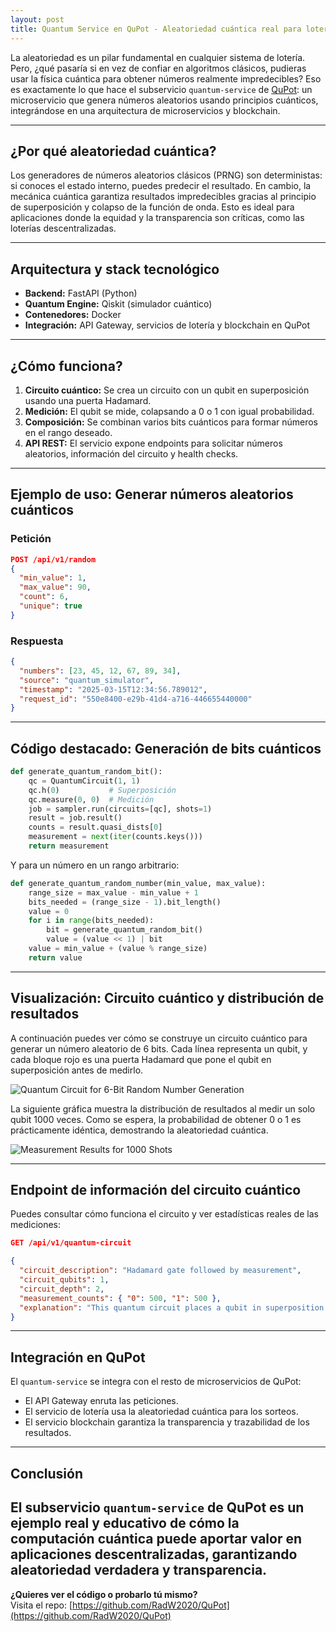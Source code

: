 ```yaml
---
layout: post
title: Quantum Service en QuPot - Aleatoriedad cuántica real para loterías blockchain
---
```


La aleatoriedad es un pilar fundamental en cualquier sistema de lotería. Pero, ¿qué pasaría si en vez de confiar en algoritmos clásicos, pudieras usar la física cuántica para obtener números realmente impredecibles? Eso es exactamente lo que hace el subservicio `quantum-service` de [QuPot](https://github.com/RadW2020/QuPot): un microservicio que genera números aleatorios usando principios cuánticos, integrándose en una arquitectura de microservicios y blockchain.

---

## ¿Por qué aleatoriedad cuántica?

Los generadores de números aleatorios clásicos (PRNG) son deterministas: si conoces el estado interno, puedes predecir el resultado. En cambio, la mecánica cuántica garantiza resultados impredecibles gracias al principio de superposición y colapso de la función de onda. Esto es ideal para aplicaciones donde la equidad y la transparencia son críticas, como las loterías descentralizadas.

---

## Arquitectura y stack tecnológico

- **Backend:** FastAPI (Python)
- **Quantum Engine:** Qiskit (simulador cuántico)
- **Contenedores:** Docker
- **Integración:** API Gateway, servicios de lotería y blockchain en QuPot

---

## ¿Cómo funciona?

1. **Circuito cuántico:** Se crea un circuito con un qubit en superposición usando una puerta Hadamard.
2. **Medición:** El qubit se mide, colapsando a 0 o 1 con igual probabilidad.
3. **Composición:** Se combinan varios bits cuánticos para formar números en el rango deseado.
4. **API REST:** El servicio expone endpoints para solicitar números aleatorios, información del circuito y health checks.

---

## Ejemplo de uso: Generar números aleatorios cuánticos

### Petición

```json
POST /api/v1/random
{
  "min_value": 1,
  "max_value": 90,
  "count": 6,
  "unique": true
}
```

### Respuesta

```json
{
  "numbers": [23, 45, 12, 67, 89, 34],
  "source": "quantum_simulator",
  "timestamp": "2025-03-15T12:34:56.789012",
  "request_id": "550e8400-e29b-41d4-a716-446655440000"
}
```

---

## Código destacado: Generación de bits cuánticos

```python
def generate_quantum_random_bit():
    qc = QuantumCircuit(1, 1)
    qc.h(0)           # Superposición
    qc.measure(0, 0)  # Medición
    job = sampler.run(circuits=[qc], shots=1)
    result = job.result()
    counts = result.quasi_dists[0]
    measurement = next(iter(counts.keys()))
    return measurement
```

Y para un número en un rango arbitrario:

```python
def generate_quantum_random_number(min_value, max_value):
    range_size = max_value - min_value + 1
    bits_needed = (range_size - 1).bit_length()
    value = 0
    for i in range(bits_needed):
        bit = generate_quantum_random_bit()
        value = (value << 1) | bit
    value = min_value + (value % range_size)
    return value
```

---

## Visualización: Circuito cuántico y distribución de resultados

A continuación puedes ver cómo se construye un circuito cuántico para generar un número aleatorio de 6 bits. Cada línea representa un qubit, y cada bloque rojo es una puerta Hadamard que pone el qubit en superposición antes de medirlo.

![Quantum Circuit for 6-Bit Random Number Generation](https://imgur.com/HE4OUDh)

La siguiente gráfica muestra la distribución de resultados al medir un solo qubit 1000 veces. Como se espera, la probabilidad de obtener 0 o 1 es prácticamente idéntica, demostrando la aleatoriedad cuántica.

![Measurement Results for 1000 Shots](https://imgur.com/iK8AwW9)

---

## Endpoint de información del circuito cuántico

Puedes consultar cómo funciona el circuito y ver estadísticas reales de las mediciones:

```json
GET /api/v1/quantum-circuit

{
  "circuit_description": "Hadamard gate followed by measurement",
  "circuit_qubits": 1,
  "circuit_depth": 2,
  "measurement_counts": { "0": 500, "1": 500 },
  "explanation": "This quantum circuit places a qubit in superposition using a Hadamard gate, creating an equal probability of measuring 0 or 1. The measurement then collapses the superposition, providing a truly random bit."
}
```

---

## Integración en QuPot

El `quantum-service` se integra con el resto de microservicios de QuPot:

- El API Gateway enruta las peticiones.
- El servicio de lotería usa la aleatoriedad cuántica para los sorteos.
- El servicio blockchain garantiza la transparencia y trazabilidad de los resultados.

---

## Conclusión

## El subservicio `quantum-service` de QuPot es un ejemplo real y educativo de cómo la computación cuántica puede aportar valor en aplicaciones descentralizadas, garantizando aleatoriedad verdadera y transparencia.

**¿Quieres ver el código o probarlo tú mismo?**  
Visita el repo: [https://github.com/RadW2020/QuPot](https://github.com/RadW2020/QuPot)
